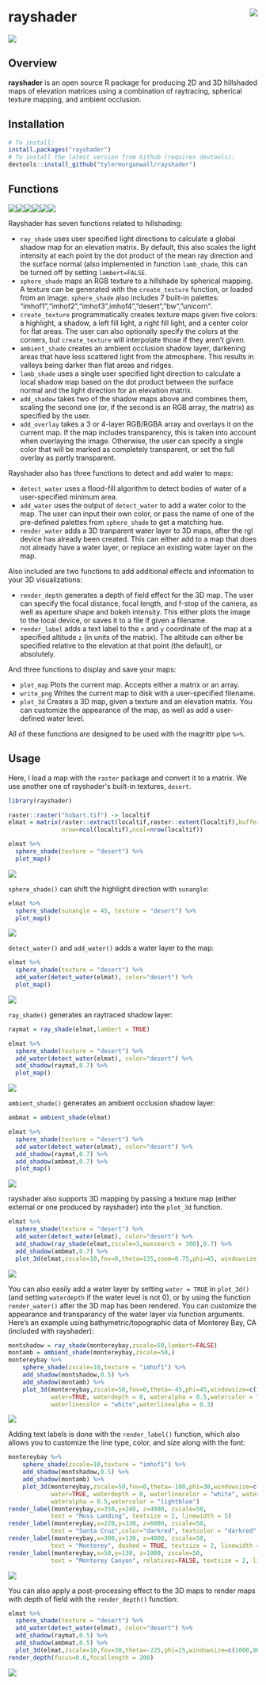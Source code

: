 
# rayshader<img src="man/figures/raylogosmall.png" align="right" />

<img src="tools/readme/smallhobart.gif" ></img>

## Overview

**rayshader** is an open source R package for producing 2D and 3D
hillshaded maps of elevation matrices using a combination of raytracing,
spherical texture mapping, and ambient occlusion.

## Installation

``` r
# To install:
install.packages("rayshader")
# To install the latest version from Github (requires devtools):
devtools::install_github("tylermorganwall/rayshader")
```

## Functions

<img   src="man/figures/ray_small.png"><img   src="man/figures/sphere_small.png"><img   src="man/figures/imhof_small.png"><img   src="man/figures/amb_small.png"><img   src="man/figures/lamb_small.png"><img   src="man/figures/alltogether_small.png">

Rayshader has seven functions related to hillshading:

  - `ray_shade` uses user specified light directions to calculate a
    global shadow map for an elevation matrix. By default, this also
    scales the light intensity at each point by the dot product of the
    mean ray direction and the surface normal (also implemented in
    function `lamb_shade`, this can be turned off by setting
    `lambert=FALSE`.
  - `sphere_shade` maps an RGB texture to a hillshade by spherical
    mapping. A texture can be generated with the `create_texture`
    function, or loaded from an image. `sphere_shade` also includes 7
    built-in palettes:
    “imhof1”,“imhof2”,“imhof3”,imhof4“,”desert“,”bw“,”unicorn".
  - `create_texture` programmatically creates texture maps given five
    colors: a highlight, a shadow, a left fill light, a right fill
    light, and a center color for flat areas. The user can also
    optionally specify the colors at the corners, but `create_texture`
    will interpolate those if they aren’t given.
  - `ambient_shade` creates an ambient occlusion shadow layer, darkening
    areas that have less scattered light from the atmosphere. This
    results in valleys being darker than flat areas and ridges.
  - `lamb_shade` uses a single user specified light direction to
    calculate a local shadow map based on the dot product between the
    surface normal and the light direction for an elevation matrix.
  - `add_shadow` takes two of the shadow maps above and combines them,
    scaling the second one (or, if the second is an RGB array, the
    matrix) as specified by the user.
  - `add_overlay` takes a 3 or 4-layer RGB/RGBA array and overlays it on
    the current map. If the map includes transparency, this is taken
    into account when overlaying the image. Otherwise, the user can
    specify a single color that will be marked as completely
    transparent, or set the full overlay as partly transparent.

Rayshader also has three functions to detect and add water to maps:

  - `detect_water` uses a flood-fill algorithm to detect bodies of water
    of a user-specified minimum area.
  - `add_water` uses the output of `detect_water` to add a water color
    to the map. The user can input their own color, or pass the name of
    one of the pre-defined palettes from `sphere_shade` to get a
    matching hue.
  - `render_water` adds a 3D tranparent water layer to 3D maps, after
    the rgl device has already been created. This can either add to a
    map that does not already have a water layer, or replace an existing
    water layer on the map.

Also included are two functions to add additional effects and
information to your 3D visualizations:

  - `render_depth` generates a depth of field effect for the 3D map. The
    user can specify the focal distance, focal length, and f-stop of the
    camera, as well as aperture shape and bokeh intensity. This either
    plots the image to the local device, or saves it to a file if given
    a filename.
  - `render_label` adds a text label to the `x` and `y` coordinate of
    the map at a specified altitude `z` (in units of the matrix). The
    altitude can either be specified relative to the elevation at that
    point (the default), or absolutely.

And three functions to display and save your maps:

  - `plot_map` Plots the current map. Accepts either a matrix or an
    array.
  - `write_png` Writes the current map to disk with a user-specified
    filename.
  - `plot_3d` Creates a 3D map, given a texture and an elevation matrix.
    You can customize the appearance of the map, as well as add a
    user-defined water level.

All of these functions are designed to be used with the magrittr pipe
`%>%`.

## Usage

Here, I load a map with the `raster` package and convert it 
to a matrix. We use another one of rayshader's built-in textures, 
`desert`.


``` r
library(rayshader)

raster::raster("hobart.tif") -> localtif
elmat = matrix(raster::extract(localtif,raster::extent(localtif),buffer=1000),
               nrow=ncol(localtif),ncol=nrow(localtif))

elmat %>%
  sphere_shade(texture = "desert") %>%
  plot_map()
```

![](tools/readme/first.jpg)<!-- -->

`sphere_shade()` can shift the highlight direction with `sunangle`:

``` r
elmat %>%
  sphere_shade(sunangle = 45, texture = "desert") %>%
  plot_map()
```

![](tools/readme/second.jpg)<!-- -->

`detect_water()` and `add_water()` adds a water layer to the map:

``` r
elmat %>%
  sphere_shade(texture = "desert") %>%
  add_water(detect_water(elmat), color="desert") %>%
  plot_map()
```

![](tools/readme/third.jpg)<!-- -->

`ray_shade()` generates an raytraced shadow layer:

``` r
raymat = ray_shade(elmat,lambert = TRUE)

elmat %>%
  sphere_shade(texture = "desert") %>%
  add_water(detect_water(elmat), color="desert") %>%
  add_shadow(raymat,0.7) %>%
  plot_map()
```

![](tools/readme/fourth.jpg)<!-- -->

`ambient_shade()` generates an ambient occlusion shadow layer:

``` r
ambmat = ambient_shade(elmat)

elmat %>%
  sphere_shade(texture = "desert") %>%
  add_water(detect_water(elmat), color="desert") %>%
  add_shadow(raymat,0.7) %>%
  add_shadow(ambmat,0.7) %>%
  plot_map()
```

![](tools/readme/fifth.jpg)<!-- -->


rayshader also supports 3D mapping by passing a texture map (either
external or one produced by rayshader) into the `plot_3d` function.

``` r
elmat %>%
  sphere_shade(texture = "desert") %>%
  add_water(detect_water(elmat), color="desert") %>%
  add_shadow(ray_shade(elmat,zscale=3,maxsearch = 300),0.7) %>%
  add_shadow(ambmat,0.7) %>%
  plot_3d(elmat,zscale=10,fov=0,theta=135,zoom=0.75,phi=45, windowsize = c(1000,800))
```

![](tools/readme/sixth.jpg)<!-- -->


You can also easily add a water layer by setting `water = TRUE` in
`plot_3d()` (and setting `waterdepth` if the water level is not 0), or
by using the function `render_water()` after the 3D map has been
rendered. You can customize the appearance and transparancy of the water
layer via function arguments. Here’s an example using
bathymetric/topographic data of Monterey Bay, CA (included with
rayshader):

``` r
montshadow = ray_shade(montereybay,zscale=50,lambert=FALSE)
montamb = ambient_shade(montereybay,zscale=50,)
montereybay %>% 
    sphere_shade(zscale=10,texture = "imhof1") %>% 
    add_shadow(montshadow,0.5) %>%
    add_shadow(montamb) %>%
    plot_3d(montereybay,zscale=50,fov=0,theta=-45,phi=45,windowsize=c(1000,800),zoom=0.75,
            water=TRUE, waterdepth = 0, wateralpha = 0.5,watercolor = "lightblue",
            waterlinecolor = "white",waterlinealpha = 0.3)
```

![](tools/readme/seventh.jpg)<!-- -->


Adding text labels is done with the `render_label()` function, which
also allows you to customize the line type, color, and size along with
the font:

``` r
montereybay %>% 
    sphere_shade(zscale=10,texture = "imhof1") %>% 
    add_shadow(montshadow,0.5) %>%
    add_shadow(montamb) %>%
    plot_3d(montereybay,zscale=50,fov=0,theta=-100,phi=30,windowsize=c(1000,800),zoom=0.6,
            water=TRUE, waterdepth = 0, waterlinecolor = "white", waterlinealpha = 0.5,
            wateralpha = 0.5,watercolor = "lightblue")
render_label(montereybay,x=350,y=240, z=4000, zscale=50, 
            text = "Moss Landing", textsize = 2, linewidth = 5)
render_label(montereybay,x=220,y=330, z=6000, zscale=50, 
            text = "Santa Cruz",color="darkred", textcolor = "darkred", textsize = 2, linewidth = 5)
render_label(montereybay,x=300,y=130, z=4000, zscale=50, 
            text = "Monterey", dashed = TRUE, textsize = 2, linewidth = 5)
render_label(montereybay,x=50,y=130, z=1000, zscale=50,  
            text = "Monterey Canyon", relativez=FALSE, textsize = 2, linewidth = 5)
```

![](tools/readme/eighth.jpg)<!-- -->

You can also apply a post-processing effect to the 3D maps to render
maps with depth of field with the `render_depth()` function:

``` r
elmat %>%
  sphere_shade(texture = "desert") %>%
  add_water(detect_water(elmat), color="desert") %>%
  add_shadow(raymat,0.5) %>%
  add_shadow(ambmat,0.5) %>%
  plot_3d(elmat,zscale=10,fov=30,theta=-225,phi=25,windowsize=c(1000,800),zoom=0.3)
render_depth(focus=0.6,focallength = 200)
```

![](tools/readme/depth.jpg)<!-- -->
